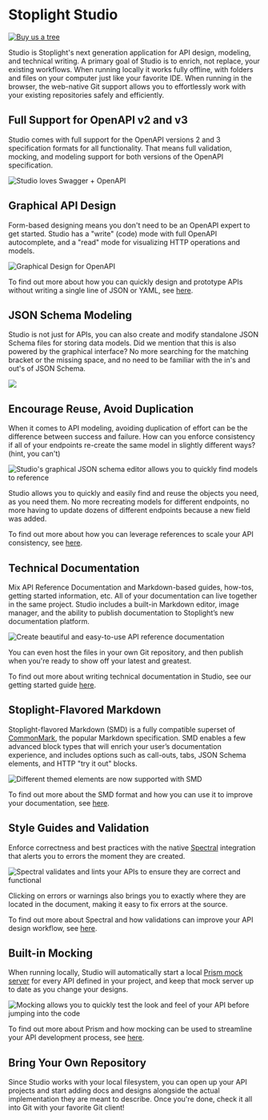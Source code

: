 # Stoplight Studio 

[![Buy us a tree](https://img.shields.io/badge/Buy%20us%20a%20tree-%F0%9F%8C%B3-lightgreen)](https://offset.earth/stoplightinc)

Studio is Stoplight's next generation application for API design, modeling, and technical writing. A primary goal of Studio is to enrich, not replace, your existing workflows. When running locally it works fully offline, with folders and files on your computer just like your favorite IDE. When running in the browser, the web-native Git support allows you to effortlessly work with your existing repositories safely and efficiently.

## Full Support for OpenAPI v2 and v3

Studio comes with full support for the OpenAPI versions 2 and 3 specification formats for all functionality. That means full validation, mocking, and modeling support for both versions of the OpenAPI specification.

![Studio loves Swagger + OpenAPI](assets/images/openapi_swagger_equal_heart.png)

## Graphical API Design

Form-based designing means you don't need to be an OpenAPI expert to get started. Studio has a "write" (code) mode with full OpenAPI autocomplete, and a "read" mode for visualizing HTTP operations and models.

![Graphical Design for OpenAPI](assets/images/form-editor.png)

To find out more about how you can quickly design and prototype APIs without writing a single line of JSON or YAML, see [here](./docs/Design-and-Modeling/01-getting-started.md).

## JSON Schema Modeling

Studio is not just for APIs, you can also create and modify standalone JSON Schema files for storing data models. Did we mention that this is also powered by the graphical interface? No more searching for the matching bracket or the missing space, and no need to be familiar with the in's and out's of JSON Schema.

![](assets/images/jse-sample.png)

## Encourage Reuse, Avoid Duplication

When it comes to API modeling, avoiding duplication of effort can be the difference between success and failure. How can you enforce consistency if all of your endpoints re-create the same model in slightly different ways? (hint, you can't)

![Studio's graphical JSON schema editor allows you to quickly find models to reference](assets/images/jse-sample2.png)

Studio allows you to quickly and easily find and reuse the objects you need, as you need them. No more recreating models for different endpoints, no more having to update dozens of different endpoints because a new field was added.

To find out more about how you can leverage references to scale your API consistency, see [here](./docs/Design-and-Modeling/using-references.md).

## Technical Documentation

Mix API Reference Documentation and Markdown-based guides, how-tos, getting started information, etc. All of your documentation can live together in the same project. Studio includes a built-in Markdown editor, image manager, and the ability to publish documentation to Stoplight’s new documentation platform.

![Create beautiful and easy-to-use API reference documentation](assets/images/technical-documentation.png)

You can even host the files in your own Git repository, and then publish when you're ready to show off your latest and greatest.

To find out more about writing technical documentation in Studio, see our getting started guide [here](https://stoplight.io/p/docs/gh/stoplightio/studio/docs/Documentation/01-getting-started.md).

## Stoplight-Flavored Markdown

Stoplight-flavored Markdown (SMD) is a fully compatible superset of [CommonMark](https://commonmark.org/), the popular Markdown specification. SMD enables a few advanced block types that will enrich your user’s documentation experience, and includes options such as call-outs, tabs, JSON Schema elements, and HTTP "try it out" blocks.

![Different themed elements are now supported with SMD](assets/images/markdown1.png)

To find out more about the SMD format and how you can use it to improve your documentation, see [here](https://stoplight.io/p/docs/gh/stoplightio/studio/docs/Documentation/03-stoplight-flavored-markdown.md).

## Style Guides and Validation

Enforce correctness and best practices with the native [Spectral](https://stoplight.io/spectral/) integration that alerts you to errors the moment they are created.

![Spectral validates and lints your APIs to ensure they are correct and functional](assets/images/spectral1.png)

Clicking on errors or warnings also brings you to exactly where they are located in the document, making it easy to fix errors at the source.

To find out more about Spectral and how validations can improve your API design workflow, see [here](./docs/Design-and-Modeling/validation-style-guide.md).

## Built-in Mocking

When running locally, Studio will automatically start a local [Prism mock server](https://stoplight.io/prism/) for every API defined in your project, and keep that mock server up to date as you change your designs.

![Mocking allows you to quickly test the look and feel of your API before jumping into the code](assets/images/studio-mocking.png)

To find out more about Prism and how mocking can be used to streamline your API development process, see [here](https://stoplight.io/p/docs/gh/stoplightio/studio/docs/Design-and-Modeling/mock-servers.md).

## Bring Your Own Repository

Since Studio works with your local filesystem, you can open up your API projects and start adding docs and designs alongside the actual implementation they are meant to describe. Once you're done, check it all into Git with your favorite Git client!

